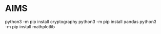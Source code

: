 # AIMS
python3 -m pip install cryptography
python3 -m pip install pandas
python3 -m pip install mathplotlib
